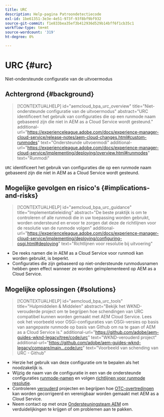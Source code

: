 ```yaml
---
title: URC
description: Help-pagina Patroondetectiecode
exl-id: 1be61351-3e3e-4e51-973f-93f8bf9bf932
source-git-commit: f1e833bea35ef3b412936d529b14bff6f1cb35c1
workflow-type: tm+mt
source-wordcount: '319'
ht-degree: 0%

---
```


# URC {#urc}

Niet-ondersteunde configuratie van de uitvoermodus

## Achtergrond {#background}

>[!CONTEXTUALHELP]
>id="aemcloud_bpa_urc_overview"
>title="Niet-ondersteunde configuratie van de uitvoermodus"
>abstract="URC identificeert het gebruik van configuraties die op een runmode naam gebaseerd zijn die niet in AEM as a Cloud Service wordt gesteund."
>additional-url="https://experienceleague.adobe.com/docs/experience-manager-cloud-service/release-notes/aem-cloud-changes.html#custom-runmodes" text="Ondersteunde uitvoermodi"
>additional-url="https://experienceleague.adobe.com/docs/experience-manager-cloud-service/implementing/deploying/overview.html#runmodes" text="Runmodi"

`URC` identificeert het gebruik van configuraties die op een runmode naam gebaseerd zijn die niet in AEM as a Cloud Service wordt gesteund.

## Mogelijke gevolgen en risico&#39;s {#implications-and-risks}

>[!CONTEXTUALHELP]
>id="aemcloud_bpa_urc_guidance"
>title="Implementatieleiding"
>abstract="De beste praktijk is om te controleren of alle runmodi die in uw toepassing worden gebruikt, worden ondersteund en ervoor te zorgen dat deze de richtlijnen voor de resolutie van de runmode volgen"
>additional-url="https://experienceleague.adobe.com/docs/experience-manager-cloud-service/implementing/deploying/configuring-osgi.html#deploying" text="Richtlijnen voor resolutie bij uitvoering"

* De reeks namen die in AEM as a Cloud Service voor runmodi kan worden gebruikt, is beperkt.
* Configuraties die zijn gebaseerd op niet-ondersteunde runmodusnamen hebben geen effect wanneer ze worden geïmplementeerd op AEM as a Cloud Service.

## Mogelijke oplossingen {#solutions}

>[!CONTEXTUALHELP]
>id="aemcloud_bpa_urc_tools"
>title="Hulpmiddelen &amp; Middelen"
>abstract="Bekijk het WKND-verouderde project om te begrijpen hoe schendingen van URC compatibel kunnen worden gemaakt met AEM Cloud Service. Lees ook het voorbeeld voor OSGi-configuraties van OSGi-versies op basis van aangepaste runmode op basis van Github om na te gaan of AEM as a Cloud Service is."
>additional-url="https://github.com/adobe/aem-guides-wknd-legacy/tree/code/urc" text="WKND-verouderd project"
>additional-url="https://github.com/adobe/aem-guides-wknd-legacy/compare/main...code/urc" text="Voorbeeld van schending van URC - Github"

* Herzie het gebruik van deze configuratie om te bepalen als het noodzakelijk is.
* Wijzig de naam van de configuratie in een van de ondersteunde configuraties [runmode-namen](https://experienceleague.adobe.com/docs/experience-manager-cloud-service/release-notes/aem-cloud-changes.html#custom-runmodes) en volgen [richtlijnen voor runmode resolutie](https://experienceleague.adobe.com/docs/experience-manager-cloud-service/implementing/deploying/configuring-osgi.html#runmode-resolution).
* Controleren [verouderd](https://github.com/adobe/aem-guides-wknd-legacy/tree/code/urc) projecten en begrijpen hoe [OTC-overtredingen](https://github.com/adobe/aem-guides-wknd-legacy/compare/main...code/urc) kan worden gecorrigeerd en verenigbaar worden gemaakt met AEM as a Cloud Service.
* Neem contact op met onze [Ondersteuningsteam AEM](https://helpx.adobe.com/enterprise/using/support-for-experience-cloud.html) om verduidelijkingen te krijgen of om problemen aan te pakken.
